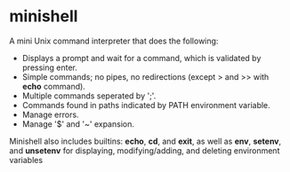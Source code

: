 # minishell
A mini Unix command interpreter that does the following:<br />
* Displays a prompt and wait for a command, which is validated by pressing enter.<br />
* Simple commands; no pipes, no redirections (except > and >> with **echo** command).<br />
* Multiple commands seperated by ';'.<br />
* Commands found in paths indicated by PATH environment variable.<br />
* Manage errors.<br />
* Manage '$' and '~' expansion.<br />

Minishell also includes builtins: **echo**, **cd**, and **exit**, as well as **env**, **setenv**, and **unsetenv** for displaying, modifying/adding, and deleting environment variables<br />
